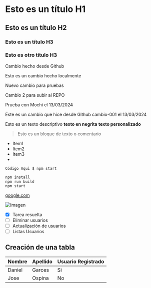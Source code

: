 # Esto es un título H1

## Esto es un título H2
### Esto es un título H3
### Esto es otro título H3


Cambio hecho desde Github

Esto es un cambio hecho localmente

Nuevo cambio para pruebas

Cambio 2 para subir al REPO

Prueba con Mochi el 13/03/2024 

Este es un cambio que hice desde Github cambio-001 el 13/03/2024

Esto es un texto descriptivo **texto en negrita** **texto personalizado**

> Esto es un bloque de texto o comentario

- Item1
- Item2 
- Item3
- 
 
`Código Aqui $ npm start`

``` 
npm install
npm run build
npm start
```

[google.com](https://google.com)

![Imagen](https://loremflickr.com/640/360)


- [x] Tarea resuelta
- [ ] Eliminar usuarios 
- [ ] Actualización de usuarios
- [ ]  Listas Usuarios  

## Creación de una tabla

| Nombre | Apellido | Usuario Registrado|
|-----------|-------|-------------------|
|Daniel|Garces| Si 
|Jose| Ospina| No

